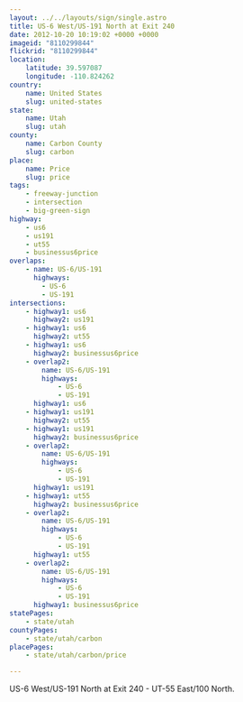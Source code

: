 ```yaml
---
layout: ../../layouts/sign/single.astro
title: US-6 West/US-191 North at Exit 240
date: 2012-10-20 10:19:02 +0000 +0000
imageid: "8110299844"
flickrid: "8110299844"
location:
    latitude: 39.597087
    longitude: -110.824262
country:
    name: United States
    slug: united-states
state:
    name: Utah
    slug: utah
county:
    name: Carbon County
    slug: carbon
place:
    name: Price
    slug: price
tags:
    - freeway-junction
    - intersection
    - big-green-sign
highway:
    - us6
    - us191
    - ut55
    - businessus6price
overlaps:
    - name: US-6/US-191
      highways:
        - US-6
        - US-191
intersections:
    - highway1: us6
      highway2: us191
    - highway1: us6
      highway2: ut55
    - highway1: us6
      highway2: businessus6price
    - overlap2:
        name: US-6/US-191
        highways:
            - US-6
            - US-191
      highway1: us6
    - highway1: us191
      highway2: ut55
    - highway1: us191
      highway2: businessus6price
    - overlap2:
        name: US-6/US-191
        highways:
            - US-6
            - US-191
      highway1: us191
    - highway1: ut55
      highway2: businessus6price
    - overlap2:
        name: US-6/US-191
        highways:
            - US-6
            - US-191
      highway1: ut55
    - overlap2:
        name: US-6/US-191
        highways:
            - US-6
            - US-191
      highway1: businessus6price
statePages:
    - state/utah
countyPages:
    - state/utah/carbon
placePages:
    - state/utah/carbon/price

---
```

US-6 West/US-191 North at Exit 240 - UT-55 East/100 North.